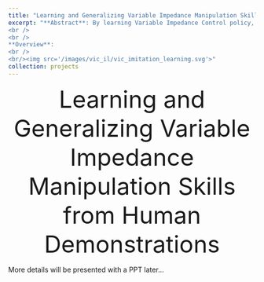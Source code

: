 ```yaml
---
title: "Learning and Generalizing Variable Impedance Manipulation Skills from Human Demonstrations"
excerpt: "**Abstract**: By learning Variable Impedance Control policy, robot assistants can intelligently adapt their manipulation compliance to ensure both safe interaction and proper task completion when operating in human-robot interaction environments. In this paper, we develop a DMP-based framework that learns and generalizes variable impedance manipulation skills from human demonstrations. This framework improves robots′ adaptability to environment changes(i.e. the weight and shape changes of grasping object at the robot end-effector) and inherits the efficiency of demonstration-variance-based stiffness estimation methods. Besides, with our stiffness estimation method, we generate not only translational stiffness profiles but also rotational stiffness profiles that are ignored or incomplete in most learning Variable Impedance Control papers. Real-world experiments on a 7 DoF redundant robot manipulator have been conducted to validate the effectiveness of our framework. 
<br />
<br />
**Overview**:
<br />
<br/><img src='/images/vic_il/vic_imitation_learning.svg'>"
collection: projects
---
```


<div align='center'>
    <font size='28'> Learning and Generalizing Variable Impedance Manipulation Skills from Human Demonstrations </font> 
</div>

More details will be presented with a PPT later...